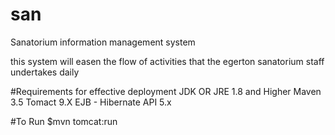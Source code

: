 # san
Sanatorium information management system

this system will easen the flow of activities that the egerton sanatorium staff undertakes daily



#Requirements for effective deployment
JDK OR JRE 1.8 and Higher
Maven 3.5
Tomact 9.X
EJB - Hibernate API 5.x


#To Run 
$mvn tomcat:run
